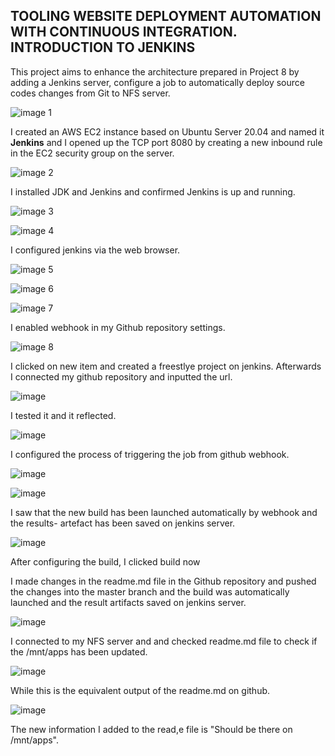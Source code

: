## TOOLING WEBSITE DEPLOYMENT AUTOMATION WITH CONTINUOUS INTEGRATION. INTRODUCTION TO JENKINS

This project aims to enhance the architecture prepared in Project 8 by adding a Jenkins server, configure a job to automatically deploy source codes changes from Git to NFS server. 

![image 1](images/img0.png)


I created an AWS EC2 instance based on Ubuntu Server 20.04 and named it **Jenkins** and I opened up the TCP port 8080 by creating a new inbound rule in the EC2 security group on the server.

![image 2](images/img2.png)

I installed JDK and Jenkins and confirmed Jenkins is up and running.

![image 3](images/img3.png)

![image 4](images/img4.png)

I configured jenkins via the web browser.

![image 5](images/img5.png)

![image 6](images/img6.png)

![image 7](images/img7.jpeg)

I enabled webhook in my Github repository settings.

![image 8](images/img8.jpeg)

I clicked on new item and created a freestlye project on jenkins. Afterwards I connected my github repository and inputted the url. 

![image](images/img10.png)

I tested it and it reflected.

![image](images/img11.jpeg)


I  configured the process of triggering the job from github webhook.

![image](images/img12.png)

![image](images/img13.png)

I saw that the new build has been launched automatically by webhook and the results- artefact has been saved on jenkins server.

![image](images/imgv.jpeg)

After configuring the build, I clicked build now

I made changes in the readme.md file in the Github repository and pushed the changes into the master branch and the build was automatically launched and the result artifacts saved on jenkins server.

![image](images/imgv.jpeg)

I connected to my NFS server and and checked readme.md file to check if the /mnt/apps has been updated.

![image](images/imgw.jpeg)

While this is the equivalent output of the readme.md on github. 

![image](images/imgz.jpeg)

The new information I added to the read,e file is "Should be there on /mnt/apps".




















